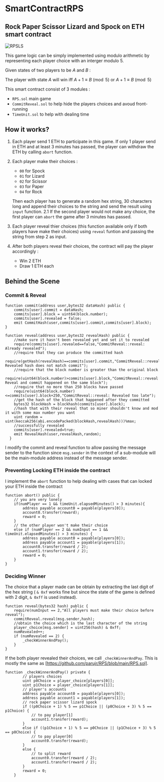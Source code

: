 # SmartContractRPS
## Rock Paper Scissor Lizard and Spock on ETH smart contract
![RPSLS](https://static.wikia.nocookie.net/bigbangtheory/images/7/7d/RPSLS.png/revision/latest?cb=20120822205915)

This game logic can be simply implemented using modulo arithmetic by representing each player choice with an interger modulo 5.

Given states of two players to be $A$ and $B$ :

The player with state $A$ will win iff $A + 1 \equiv B \pmod 5$ or $A + 1 \equiv B  \pmod 5$

This smart contract consist of 3 modules :
- `RPS.sol` main game
- `CommitReveal.sol` to help hide the players choices and avoud front-running
- `TimeUnit.sol` to help with dealing time

## How it works?
1. Each player send 1 ETH to participate in this game. If only 1 player send in ETH and at least 3 minutes has passed, the player can withdraw the ETH by calling `abort` function.
2. Each player make their choices :
   - `00` for Spock
   - `01` for Lizard
   - `02` for Scissor
   - `03` for Paper
   - `04` for Rock
   
   Then each player has to generate a random hex string, 30 characters long and append their choices to the string and send the result using `input` function.
2.1 If the second player would not make any choice, the first player can `abort` the game after 3 minutes has passed.
3. Each player reveal thier choices (this function available only if both players have make their choices) using `reveal` funtion and passing the string from step 2 as input.
4. After both players reveal their choices, the contract will pay the player accordingly :
   - Win 2 ETH
   - Draw 1 ETH each

## Behind the Scene
### Commit & Reveal
```Solidity
function commit(address user,bytes32 dataHash) public {
    commits[user].commit = dataHash;
    commits[user].block = uint64(block.number);
    commits[user].revealed = false;
    emit CommitHash(user,commits[user].commit,commits[user].block);
}
```
```Solidity
function reveal(address user,bytes32 revealHash) public {
    //make sure it hasn't been revealed yet and set it to revealed
    require(commits[user].revealed==false,"CommitReveal::reveal: Already revealed");
    //require that they can produce the committed hash
    require(getHash(revealHash)==commits[user].commit,"CommitReveal::reveal: Revealed hash does not match commit");
    //require that the block number is greater than the original block
    require(uint64(block.number)>commits[user].block,"CommitReveal::reveal: Reveal and commit happened on the same block");
    //require that no more than 250 blocks have passed
    require(uint64(block.number)<=commits[user].block+250,"CommitReveal::reveal: Revealed too late");
    //get the hash of the block that happened after they committed
    bytes32 blockHash = blockhash(commits[user].block);
    //hash that with their reveal that so miner shouldn't know and mod it with some max number you want
    uint random = uint(keccak256(abi.encodePacked(blockHash,revealHash)))%max;
    //successfully revealed
    commits[user].revealed=true;
    emit RevealHash(user,revealHash,random);
  }
```
I modify the commit and reveal function to allow passing the message sender to the function since `msg.sender` in the context of a sub-module will be the main-module address instead of the message sender.

### Preventing Locking ETH inside the contract
I implement the `abort` function to help dealing with cases that can locked your ETH inside the contract
```Solidity
function abort() public {
    // you are very lonely
    if(numPlayer == 1 && timeUnit.elapsedMinutes() > 3 minutes){
        address payable account0 = payable(players[0]);
        account0.transfer(reward); 
        reward = 0;
    }
    // the other player won't make their choice
    else if (numPlayer == 2 && numInput == 1 && timeUnit.elapsedMinutes() > 3 minutes) {
        address payable account0 = payable(players[0]);
        address payable account1 = payable(players[1]);
        account0.transfer(reward / 2);
        account1.transfer(reward / 2); 
        reward = 0;
    }
}
```
### Deciding Winner
The choice that a player made can be obtain by extracting the last digit of the hex string ( `& 0xf` works fine but since the state of the game is defined with 2 digit, `& 0xff` is used instead).
```Solidity
function reveal(bytes32 hash) public {
    require(numInput == 2,"All players must make their choice before reveal");
    commitReveal.reveal(msg.sender,hash);
    //obtain the choice which is the last character of the string
    player_choice[msg.sender] = uint256(hash) & 0xff;
    numRevealed++;
    if (numRevealed == 2) {
        _checkWinnerAndPay();
    }
}
```
If the both player revealed their choices, we call `_checkWinnerAndPay`. This is mostly the same as [https://github.com/parujr/RPS/blob/main/RPS.sol]. 
```Solidity
function _checkWinnerAndPay() private {
        // players choices
        uint p0Choice = player_choice[players[0]];
        uint p1Choice = player_choice[players[1]];
        // player's accounts
        address payable account0 = payable(players[0]);
        address payable account1 = payable(players[1]);
        // rock paper scissor lizard spock
        if ((p0Choice + 1) % 5 == p1Choice || (p0Choice + 3) % 5 == p1Choice) {
            // to pay player[1]
            account1.transfer(reward);
        }
        else if ((p1Choice + 1) % 5 == p0Choice || (p1Choice + 3) % 5 == p0Choice) {
            // to pay player[0]
            account0.transfer(reward);    
        }
        else {
            // to split reward
            account0.transfer(reward / 2);
            account1.transfer(reward / 2);
        }
        reward = 0;
    }
```
